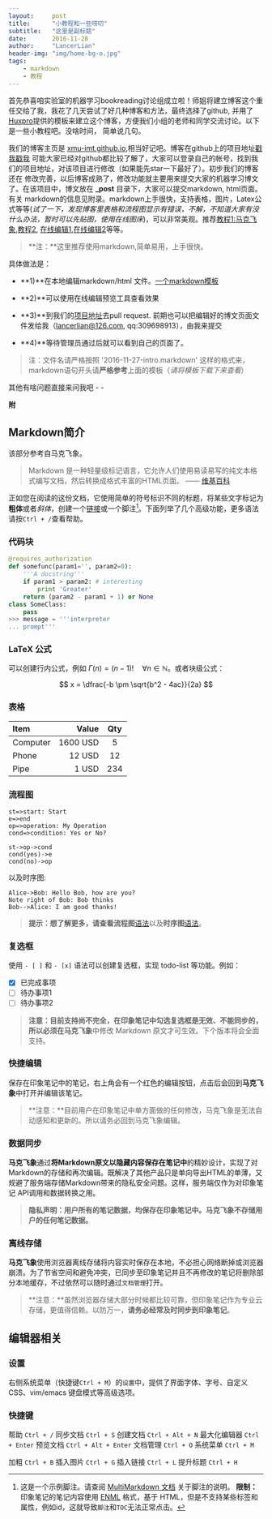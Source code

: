 ```yaml
---
layout:     post
title:      "小教程和一些唠叨"
subtitle:   "这里是副标题"
date:       2016-11-28
author:     "LancerLian"
header-img: "img/home-bg-o.jpg"
tags:
    - markdown
    - 教程
---
```


首先恭喜咱实验室的机器学习bookreading讨论组成立啦！师姐将建立博客这个重任交给了我，我花了几天尝试了好几种博客和方法，最终选择了github,
并用了[Huxpro](https://github.com/Huxpro)提供的模板来建立这个博客，方便我们小组的老师和同学交流讨论。以下是一些小教程吧。没啥时间，
简单说几句。

我们的博客主页是 [xmu-imt.github.io](https://xmu-imt.github.io),相当好记吧。博客在github上的项目地址[戳我戳我](https://github.com/XMU-IMT/xmu-imt.github.io) 
可能大家已经对github都比较了解了，大家可以登录自己的帐号，找到我们的项目地址，对该项目进行修改（如果能先star一下最好了）。初步我们的博客还在
修改完善，以后博客成熟了，修改功能就主要用来提交大家的机器学习博文了。在该项目中，博文放在 **_post** 目录下，大家可以提交markdown, html页面。有关
markdown的信息见附录。markdown上手很快，支持表格，图片，Latex公式等等(*试了一下，发现博客里表格和流程图显示有错误，不解，不知道大家有没什么办法，暂时可以先贴图，使用在线图床*)，可以非常美观。推荐[教程1:马克飞象](https://maxiang.io/),[教程2](http://www.jianshu.com/p/7bd23251da0a),
[在线编辑1](https://maxiang.io/),[在线编辑2](https://www.zybuluo.com/mdeditor)等等。

> **注：**这里推荐使用markdown,简单易用，上手很快。

具体做法是：

- **1)**在本地编辑markdown/html 文件。[一个markdown模板](https://github.com/Huxpro/huxblog-boilerplate/blob/master/_posts/2015-09-22-js-version.markdown)

- **2)**可以使用在线编辑预览工具查看效果

- **3)**到我们的[项目地址](https://github.com/XMU-IMT/xmu-imt.github.io)去pull request. 前期也可以把编辑好的博文页面文件发给我（lancerlian@126.com, qq:309698913），由我来提交

- **4)**等待管理员通过后就可以看到自己的页面了。

>注：文件名请严格按照 '2016-11-27-intro.markdown' 这样的格式来，markdown语句开头请**严格参考**上面的模板（*请将模板下载下来查看*）

其他有啥问题直接来问我吧 - -


**附**
## Markdown简介

该部分参考自马克飞象。
> Markdown 是一种轻量级标记语言，它允许人们使用易读易写的纯文本格式编写文档，然后转换成格式丰富的HTML页面。    —— [维基百科](https://zh.wikipedia.org/wiki/Markdown)

正如您在阅读的这份文档，它使用简单的符号标识不同的标题，将某些文字标记为**粗体**或者*斜体*，创建一个[链接](http://www.example.com)或一个脚注[^demo]。下面列举了几个高级功能，更多语法请按`Ctrl + /`查看帮助。 

### 代码块
``` python
@requires_authorization
def somefunc(param1='', param2=0):
    '''A docstring'''
    if param1 > param2: # interesting
        print 'Greater'
    return (param2 - param1 + 1) or None
class SomeClass:
    pass
>>> message = '''interpreter
... prompt'''
```
### LaTeX 公式

可以创建行内公式，例如 $\Gamma(n) = (n-1)!\quad\forall n\in\mathbb N$。或者块级公式：

$$	x = \dfrac{-b \pm \sqrt{b^2 - 4ac}}{2a} $$

### 表格
| Item      |    Value | Qty  |
| :-------- | --------:| :--: |
| Computer  | 1600 USD |  5   |
| Phone     |   12 USD |  12  |
| Pipe      |    1 USD | 234  |

### 流程图
```flow
st=>start: Start
e=>end
op=>operation: My Operation
cond=>condition: Yes or No?

st->op->cond
cond(yes)->e
cond(no)->op
```

以及时序图:

```sequence
Alice->Bob: Hello Bob, how are you?
Note right of Bob: Bob thinks
Bob-->Alice: I am good thanks!
```

> **提示：**想了解更多，请查看**流程图**[语法][3]以及**时序图**[语法][4]。

### 复选框

使用 `- [ ]` 和 `- [x]` 语法可以创建复选框，实现 todo-list 等功能。例如：

- [x] 已完成事项
- [ ] 待办事项1
- [ ] 待办事项2

> **注意：**目前支持尚不完全，在印象笔记中勾选复选框是无效、不能同步的，所以必须在**马克飞象**中修改 Markdown 原文才可生效。下个版本将会全面支持。




### 快捷编辑
保存在印象笔记中的笔记，右上角会有一个红色的编辑按钮，点击后会回到**马克飞象**中打开并编辑该笔记。
>**注意：**目前用户在印象笔记中单方面做的任何修改，马克飞象是无法自动感知和更新的。所以请务必回到马克飞象编辑。

### 数据同步
**马克飞象**通过**将Markdown原文以隐藏内容保存在笔记中**的精妙设计，实现了对Markdown的存储和再次编辑。既解决了其他产品只是单向导出HTML的单薄，又规避了服务端存储Markdown带来的隐私安全问题。这样，服务端仅作为对印象笔记 API调用和数据转换之用。

 >**隐私声明：用户所有的笔记数据，均保存在印象笔记中。马克飞象不存储用户的任何笔记数据。**

### 离线存储
**马克飞象**使用浏览器离线存储将内容实时保存在本地，不必担心网络断掉或浏览器崩溃。为了节省空间和避免冲突，已同步至印象笔记并且不再修改的笔记将删除部分本地缓存，不过依然可以随时通过`文档管理`打开。

> **注意：**虽然浏览器存储大部分时候都比较可靠，但印象笔记作为专业云存储，更值得信赖。以防万一，**请务必经常及时同步到印象笔记**。

## 编辑器相关
### 设置
右侧系统菜单（快捷键`Ctrl + M`）的`设置`中，提供了界面字体、字号、自定义CSS、vim/emacs 键盘模式等高级选项。

### 快捷键

帮助    `Ctrl + /`
同步文档    `Ctrl + S`
创建文档    `Ctrl + Alt + N`
最大化编辑器    `Ctrl + Enter`
预览文档 `Ctrl + Alt + Enter`
文档管理    `Ctrl + O`
系统菜单    `Ctrl + M` 

加粗    `Ctrl + B`
插入图片    `Ctrl + G`
插入链接    `Ctrl + L`
提升标题    `Ctrl + H`



[^demo]: 这是一个示例脚注。请查阅 [MultiMarkdown 文档](https://github.com/fletcher/MultiMarkdown/wiki/MultiMarkdown-Syntax-Guide#footnotes) 关于脚注的说明。 **限制：** 印象笔记的笔记内容使用 [ENML][5] 格式，基于 HTML，但是不支持某些标签和属性，例如id，这就导致`脚注`和`TOC`无法正常点击。


  [1]: http://maxiang.info/client_zh
  [2]: https://chrome.google.com/webstore/detail/kidnkfckhbdkfgbicccmdggmpgogehop
  [3]: http://adrai.github.io/flowchart.js/
  [4]: http://bramp.github.io/js-sequence-diagrams/
  [5]: https://dev.yinxiang.com/doc/articles/enml.php

